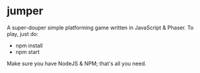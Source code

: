 # jumper

A super-douper simple platforming game written in JavaScript & Phaser. To play, just do:

* npm install
* npm start

Make sure you have NodeJS & NPM; that's all you need.
